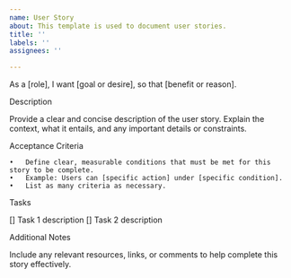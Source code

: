 ```yaml
---
name: User Story
about: This template is used to document user stories.
title: ''
labels: ''
assignees: ''

---
```


As a [role],
I want [goal or desire],
so that [benefit or reason].

Description

Provide a clear and concise description of the user story. Explain the context, what it entails, and any important details or constraints.

Acceptance Criteria

	•	Define clear, measurable conditions that must be met for this story to be complete.
	•	Example: Users can [specific action] under [specific condition].
	•	List as many criteria as necessary.

Tasks

[] Task 1 description
[] Task 2 description
	

Additional Notes

Include any relevant resources, links, or comments to help complete this story effectively.
